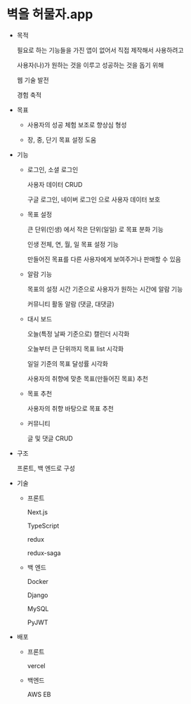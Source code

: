 # 벽을 허물자.app

- 목적

  필요로 하는 기능들을 가진 앱이 없어서 직접 제작해서 사용하려고

  사용자(나)가 원하는 것을 이루고 성공하는 것을 돕기 위해

  웹 기술 발전

  경험 축적

- 목표

  - 사용자의 성공 체험 보조로 향상심 형성

  - 장, 중, 단기 목표 설정 도움

- 기능

  - 로그인, 소셜 로그인

    사용자 데이터 CRUD

    구글 로그인, 네이버 로그인 으로 사용자 데이터 보호

  - 목표 설정

    큰 단위(인생) 에서 작은 단위(일일) 로 목표 분화 기능

    인생 전체, 연, 월, 일 목표 설정 기능

    만들어진 목표를 다른 사용자에게 보여주거나 판매할 수 있음

  - 알람 기능

    목표의 설정 시간 기준으로 사용자가 원하는 시간에 알람 기능

    커뮤니티 활동 알람 (댓글, 대댓글)

  - 대시 보드

    오늘(특정 날짜 기준으로) 캘린더 시각화

    오늘부터 큰 단위까지 목표 list 시각화

    일일 기준의 목표 달성률 시각화

    사용자의 취향에 맞춘 목표(만들어진 목표) 추천

  - 목표 추천

    사용자의 취향 바탕으로 목표 추천

  - 커뮤니티

    글 및 댓글 CRUD

- 구조

  프론트, 백 엔드로 구성

- 기술

  - 프론트

    Next.js

    TypeScript

    redux

    redux-saga

  - 백 엔드

    Docker

    Django

    MySQL

    PyJWT

- 배포

  - 프론트

    vercel

  - 백엔드

    AWS EB
